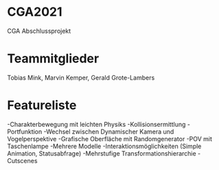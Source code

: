 # CGA2021
CGA Abschlussprojekt

# Teammitglieder
Tobias Mink,
Marvin Kemper,
Gerald Grote-Lambers

# Featureliste
-Charakterbewegung mit leichten Physiks
-Kollisionsermittlung
-Portfunktion
-Wechsel zwischen Dynamischer Kamera und Vogelperspektive
-Grafische Oberfläche mit Randomgenerator
-POV mit Taschenlampe
-Mehrere Modelle
-Interaktionsmöglichkeiten (Simple Animation, Statusabfrage)
-Mehrstufige Transformationshierarchie
-Cutscenes

